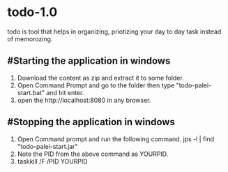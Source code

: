 # todo-1.0
todo is tool that helps in organizing, priotizing your day to day task instead of memorozing. 



#Starting the application in windows
-------------------------------------
1. Download the content as zip and extract it to some folder.
2. Open Command Prompt and go to the folder then type "todo-palei-start.bat" and hit enter.
3. open the http://localhost:8080 in any browser.  


#Stopping the application in windows
------------------------------------
1. Open Command prompt and run the following command.
	jps -l | find "todo-palei-start.jar"
2. Note the PID from the above command as YOURPID.
3. taskkill /F /PID YOURPID


